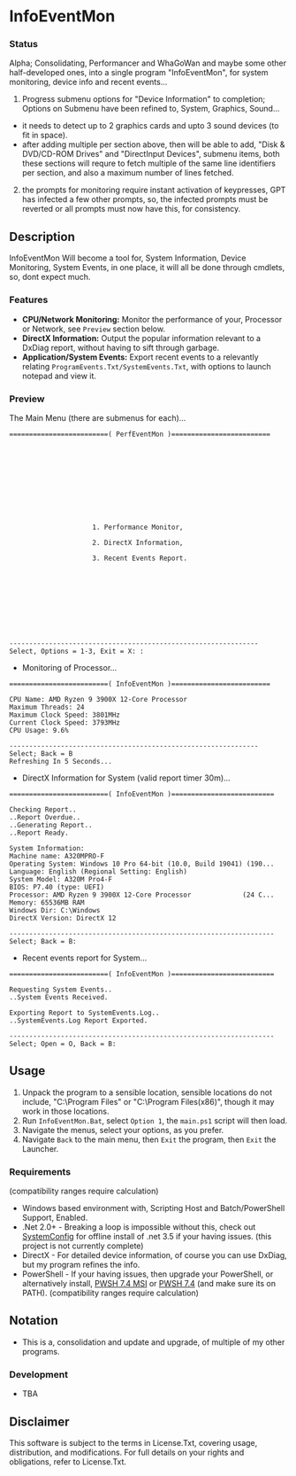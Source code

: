 # InfoEventMon

### Status
Alpha; Consolidating, Performancer and WhaGoWan and maybe some other half-developed ones, into a single program "InfoEventMon", for system monitoring, device info and recent events...
1. Progress submenu options for "Device Information" to completion; Options on Submenu have been refined to, System, Graphics, Sound... 
- it needs to detect up to 2 graphics cards and upto 3 sound devices (to fit in space). 
- after adding multiple per section above, then will be able to add, "Disk & DVD/CD-ROM Drives" and "DirectInput Devices", submenu items, both these sections will requre to fetch multiple of the same line identifiers per section, and also a maximum number of lines fetched.
2. the prompts for monitoring require instant activation of keypresses, GPT has infected a few other prompts, so, the infected prompts must be reverted or all prompts must now have this, for consistency.

## Description
InfoEventMon Will become a tool for, System Information, Device Monitoring, System Events, in one place, it will all be done through cmdlets, so, dont expect much.

### Features
- **CPU/Network Monitoring:** Monitor the performance of your, Processor or Network, see `Preview` section below.
- **DirectX Information:** Output the popular information relevant to a DxDiag report, without having to sift through garbage.
- **Application/System Events:** Export recent events to a relevantly relating `ProgramEvents.Txt/SystemEvents.Txt`, with options to launch notepad and view it.  

### Preview
The Main Menu (there are submenus for each)...
```
=========================( PerfEventMon )=========================











                     1. Performance Monitor,

                     2. DirectX Information,

                     3. Recent Events Report.










---------------------------------------------------------------
Select, Options = 1-3, Exit = X: :

```
- Monitoring of Processor...
```
=========================( InfoEventMon )=========================

CPU Name: AMD Ryzen 9 3900X 12-Core Processor
Maximum Threads: 24
Maximum Clock Speed: 3801MHz
Current Clock Speed: 3793MHz
CPU Usage: 9.6%

---------------------------------------------------------------
Select; Back = B
Refreshing In 5 Seconds...

```
- DirectX Information for System (valid report timer 30m)...
```
=========================( InfoEventMon )==========================

Checking Report..
..Report Overdue..
..Generating Report..
..Report Ready.

System Information:
Machine name: A320MPRO-F
Operating System: Windows 10 Pro 64-bit (10.0, Build 19041) (190...
Language: English (Regional Setting: English)
System Model: A320M Pro4-F
BIOS: P7.40 (type: UEFI)
Processor: AMD Ryzen 9 3900X 12-Core Processor             (24 C...
Memory: 65536MB RAM
Windows Dir: C:\Windows
DirectX Version: DirectX 12

-------------------------------------------------------------------
Select; Back = B:

```
- Recent events report for System...
```
=========================( InfoEventMon )==========================

Requesting System Events..
..System Events Received.

Exporting Report to SystemEvents.Log..
..SystemEvents.Log Report Exported.

-------------------------------------------------------------------
Select; Open = O, Back = B:

```


## Usage
1. Unpack the program to a sensible location, sensible locations do not include, "C:\Program Files" or "C:\Program Files(x86)", though it may work in those locations.
2. Run `InfoEventMon.Bat`, select `Option 1`, the `main.ps1` script will then load.
3. Navigate the menus, select your options, as you prefer. 
4. Navigate `Back` to the main menu, then `Exit` the program, then `Exit` the Launcher.

### Requirements
(compatibility ranges require calculation)
- Windows based environment with, Scripting Host and Batch/PowerShell Support, Enabled.
- .Net 2.0+ - Breaking a loop is impossible without this, check out [SystemConfig](https://github.com/wiseman-timelord/SystemConfig) for offline install of .net 3.5 if your having issues. (this project is not currently complete)
- DirectX - For detailed device information, of course you can use DxDiag, but my program refines the info.
- PowerShell - If your having issues, then upgrade your PowerShell, or alternatively install, [PWSH 7.4 MSI](https://github.com/PowerShell/PowerShell/releases/download/v7.4.0/PowerShell-7.4.0-win-x64.msi) or [PWSH 7.4](https://github.com/PowerShell/PowerShell/releases/tag/v7.4.0) (and make sure its on PATH). (compatibility ranges require calculation) 

## Notation
- This is a, consolidation and update and upgrade, of multiple of my other programs.

### Development
- TBA

## Disclaimer
This software is subject to the terms in License.Txt, covering usage, distribution, and modifications. For full details on your rights and obligations, refer to License.Txt.
